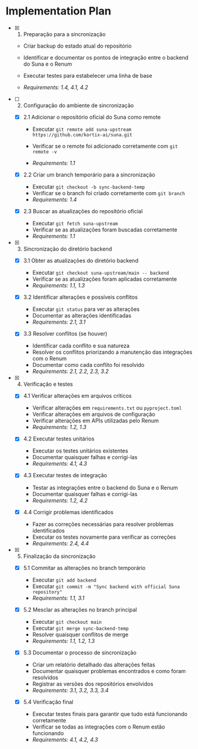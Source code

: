# Implementation Plan

- [x] 1. Preparação para a sincronização




  - Criar backup do estado atual do repositório
  - Identificar e documentar os pontos de integração entre o backend do Suna e o Renum




  - Executar testes para estabelecer uma linha de base
  - _Requirements: 1.4, 4.1, 4.2_








- [ ] 2. Configuração do ambiente de sincronização





  - [x] 2.1 Adicionar o repositório oficial do Suna como remote




    - Executar `git remote add suna-upstream https://github.com/kortix-ai/suna.git`


    - Verificar se o remote foi adicionado corretamente com `git remote -v`
    - _Requirements: 1.1_




  - [x] 2.2 Criar um branch temporário para a sincronização

    - Executar `git checkout -b sync-backend-temp`
    - Verificar se o branch foi criado corretamente com `git branch`
    - _Requirements: 1.4_

  - [x] 2.3 Buscar as atualizações do repositório oficial


    - Executar `git fetch suna-upstream`
    - Verificar se as atualizações foram buscadas corretamente
    - _Requirements: 1.1_

- [x] 3. Sincronização do diretório backend


  - [x] 3.1 Obter as atualizações do diretório backend


    - Executar `git checkout suna-upstream/main -- backend`
    - Verificar se as atualizações foram aplicadas corretamente
    - _Requirements: 1.1, 1.3_

  - [x] 3.2 Identificar alterações e possíveis conflitos


    - Executar `git status` para ver as alterações
    - Documentar as alterações identificadas
    - _Requirements: 2.1, 3.1_

  - [x] 3.3 Resolver conflitos (se houver)


    - Identificar cada conflito e sua natureza
    - Resolver os conflitos priorizando a manutenção das integrações com o Renum
    - Documentar como cada conflito foi resolvido
    - _Requirements: 2.1, 2.2, 2.3, 3.2_

- [x] 4. Verificação e testes


  - [x] 4.1 Verificar alterações em arquivos críticos


    - Verificar alterações em `requirements.txt` ou `pyproject.toml`
    - Verificar alterações em arquivos de configuração
    - Verificar alterações em APIs utilizadas pelo Renum
    - _Requirements: 1.2, 1.3_

  - [x] 4.2 Executar testes unitários


    - Executar os testes unitários existentes
    - Documentar quaisquer falhas e corrigi-las
    - _Requirements: 4.1, 4.3_

  - [x] 4.3 Executar testes de integração


    - Testar as integrações entre o backend do Suna e o Renum
    - Documentar quaisquer falhas e corrigi-las
    - _Requirements: 1.2, 4.2_

  - [x] 4.4 Corrigir problemas identificados


    - Fazer as correções necessárias para resolver problemas identificados
    - Executar os testes novamente para verificar as correções
    - _Requirements: 2.4, 4.4_


- [x] 5. Finalização da sincronização


  - [x] 5.1 Commitar as alterações no branch temporário


    - Executar `git add backend`
    - Executar `git commit -m "Sync backend with official Suna repository"`
    - _Requirements: 1.1, 3.1_

  - [x] 5.2 Mesclar as alterações no branch principal


    - Executar `git checkout main`
    - Executar `git merge sync-backend-temp`
    - Resolver quaisquer conflitos de merge
    - _Requirements: 1.1, 1.2, 1.3_

  - [x] 5.3 Documentar o processo de sincronização


    - Criar um relatório detalhado das alterações feitas
    - Documentar quaisquer problemas encontrados e como foram resolvidos
    - Registrar as versões dos repositórios envolvidos
    - _Requirements: 3.1, 3.2, 3.3, 3.4_

  - [x] 5.4 Verificação final


    - Executar testes finais para garantir que tudo está funcionando corretamente
    - Verificar se todas as integrações com o Renum estão funcionando
    - _Requirements: 4.1, 4.2, 4.3_